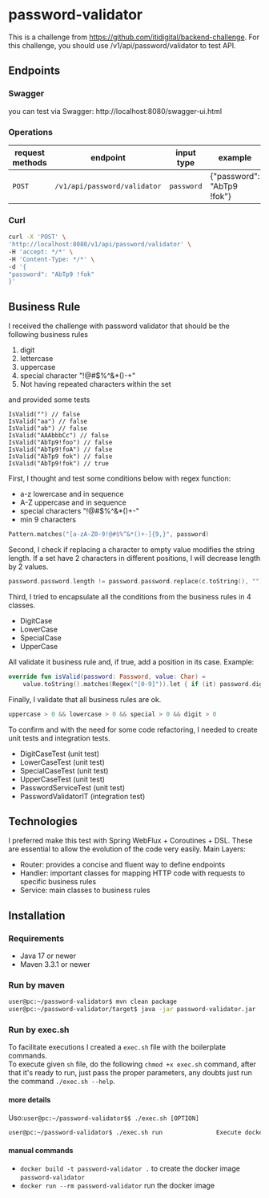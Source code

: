 # password-validator

This is a challenge from https://github.com/itidigital/backend-challenge. For this challenge, you should use /v1/api/password/validator to test API.

## Endpoints

### Swagger
you can test via Swagger: http://localhost:8080/swagger-ui.html

### Operations
| request methods | endpoint                           | input type | example                    | description       |
|-----------------|------------------------------------|------------|----------------------------|-------------------|
| `POST`          | `/v1/api/password/validator`       | `password` | {"password": "AbTp9 !fok"} | pasword validator |

### Curl
```bash
curl -X 'POST' \
'http://localhost:8080/v1/api/password/validator' \
-H 'accept: */*' \
-H 'Content-Type: */*' \
-d '{
"password": "AbTp9 !fok"
}'
```

## Business Rule
I received the challenge with password validator that should be the following business rules
1. digit
2. lettercase
3. uppercase
4. special character "!@#$%^&*()-+"
5. Not having repeated characters within the set

and provided some tests
```
IsValid("") // false  
IsValid("aa") // false  
IsValid("ab") // false  
IsValid("AAAbbbCc") // false  
IsValid("AbTp9!foo") // false  
IsValid("AbTp9!foA") // false
IsValid("AbTp9 fok") // false
IsValid("AbTp9!fok") // true
```
First, 
I thought and test some conditions below with regex function:
* a-z lowercase and in sequence
* A-Z uppercase and in sequence
* special characters "!@#$%^&*()+-"
* min 9 characters
```kotlin
Pattern.matches("[a-zA-Z0-9!@#$%^&*()+-]{9,}", password)
```

Second,
I check if replacing a character to empty value modifies the string length. If a set have 2 characters in different positions, I will decrease length by 2 values.
```kotlin
password.password.length != password.password.replace(c.toString(), "").length + 1
```

Third,
I tried to encapsulate all the conditions from the business rules in 4 classes.
* DigitCase
* LowerCase
* SpecialCase
* UpperCase

All validate it business rule and, if true, add a position in its case.
Example:
```kotlin
override fun isValid(password: Password, value: Char) =
    value.toString().matches(Regex("[0-9]")).let { if (it) password.digit += 1 }
```

Finally,
I validate that all business rules are ok.
```kotlin
uppercase > 0 && lowercase > 0 && special > 0 && digit > 0
```

To confirm and with the need for some code refactoring, I needed to create unit tests and integration tests.
* DigitCaseTest (unit test)
* LowerCaseTest (unit test)
* SpecialCaseTest (unit test)
* UpperCaseTest (unit test)
* PasswordServiceTest (unit test) 
* PasswordValidatorIT (integration test)

## Technologies
I preferred make this test with Spring WebFlux + Coroutines + DSL. These are essential to allow the evolution of the code very easily. Main Layers:
* Router: provides a concise and fluent way to define endpoints 
* Handler: important classes for mapping HTTP code with requests to specific business rules
* Service: main classes to business rules


## Installation

### Requirements
- Java 17 or newer
- Maven 3.3.1 or newer

### Run by maven

```bash
user@pc:~/password-validator$ mvn clean package
user@pc:~/password-validator/target$ java -jar password-validator.jar
```

### Run by exec.sh
To facilitate executions I created a `exec.sh` file with the boilerplate commands.<br />
To execute given `sh` file, do the following `chmod +x exec.sh` command, after that it's ready to run, just pass the
proper parameters, any doubts just run the command `./exec.sh --help`.

#### more details

Uso:`user@pc:~/password-validator$$ ./exec.sh [OPTION]`
```bash
user@pc:~/password-validator$ ./exec.sh run               Execute docker command to create password-validator image and run using 8080 port
```

#### manual commands

- `docker build -t password-validator .` to create the docker image `password-validator`
- `docker run --rm password-validator` run the docker image